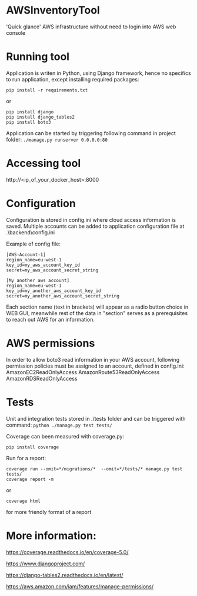 # AWSInventoryTool

'Quick glance' AWS infrastructure without need to login into AWS web console

# Running tool

Application is writen in Python, using Django framework, hence no specifics to run application, except installing required packages:
```
pip install -r requirements.txt
```
or

```
pip install django
pip install django_tables2
pip install boto3
```

Application can be started by triggering following command in project folder:
```./manage.py runserver 0.0.0.0:80```

# Accessing tool
http://<ip_of_your_docker_host>:8000

# Configuration
Configuration is stored in config.ini where cloud access information is saved. Multiple accounts can be added to application configuration file at .\backend\config.ini

Example of config file:
```
[AWS-Account-1]
region_name=eu-west-1
key_id=my_aws_account_key_id
secret=my_aws_account_secret_string

[My another aws account]
region_name=eu-west-1
key_id=my_another_aws_account_key_id
secret=my_another_aws_account_secret_string
```

Each section name (text in brackets) will appear as a radio button choice in WEB GUI, meanwhile rest of the data in "section" serves as a prerequisites to reach out AWS for an information.

# AWS permissions
In order to allow boto3 read information in your AWS account, following permission policies must be assigned to an account, defined in config.ini:
AmazonEC2ReadOnlyAccess
AmazonRoute53ReadOnlyAccess
AmazonRDSReadOnlyAccess

# Tests

Unit and integration tests stored in ./tests folder and can be triggered with command:
```python ./manage.py test tests/```

Coverage can been measured with coverage.py:

```pip install coverage```

Run for a report:
```
coverage run --omit=*/migrations/*  --omit=*/tests/* manage.py test tests/
coverage report -m
```
or
```
coverage html 
```

for more friendly format of a report


# More information:
https://coverage.readthedocs.io/en/coverage-5.0/

https://www.djangoproject.com/

https://django-tables2.readthedocs.io/en/latest/

https://aws.amazon.com/iam/features/manage-permissions/
